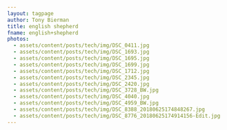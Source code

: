 ```yaml
---
layout: tagpage
author: Tony Bierman
title: english shepherd
fname: english+shepherd
photos:
  - assets/content/posts/tech/img/DSC_0411.jpg
  - assets/content/posts/tech/img/DSC_1693.jpg
  - assets/content/posts/tech/img/DSC_1695.jpg
  - assets/content/posts/tech/img/DSC_1699.jpg
  - assets/content/posts/tech/img/DSC_1712.jpg
  - assets/content/posts/tech/img/DSC_2345.jpg
  - assets/content/posts/tech/img/DSC_2420.jpg
  - assets/content/posts/tech/img/DSC_3728_BW.jpg
  - assets/content/posts/tech/img/DSC_4040.jpg
  - assets/content/posts/tech/img/DSC_4959_BW.jpg
  - assets/content/posts/tech/img/DSC_8388_20180625174848267.jpg
  - assets/content/posts/tech/img/DSC_8776_20180625174914156-Edit.jpg
---
```

